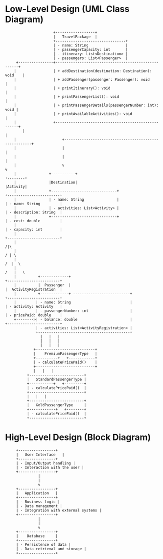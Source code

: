 # Low-Level Design (UML Class Diagram)
                          +------------------+
                          |   TravelPackage  |
                          +--------------------------------+
                          | - name: String                 |
                          | - passengerCapacity: int       |
                          | - itinerary: List<Destination> |
                          | - passengers: List<Passenger>  |
         +----------------+-----------------------------------------------------+
        |                 | + addDestination(destination: Destination): void    |
        |                 | + addPassenger(passenger: Passenger): void          |
        |                 | + printItinerary(): void                            |
        |                 | + printPassengerList(): void                        |
        |                 | + printPassengerDetails(passengerNumber: int): void |
        |                 | + printAvailableActivities(): void                  |
        |                 +-----------------------------------------------------+
	 	    |											                       |
        |                     +-------------------------------------------------------+
        |                     |                                                       |
        |                     |                                                       |
        |                     v                                                       v
        |               +-----------+                                             +--------+
        |               |Destination|                                             |Activity|
        |               +------------------------------+                      +------------------------+
        |               | - name: String               |                      | - name: String         |
        |               | - activities: List<Activity> |                      | - description: String  |
        |               +------------------------------+                      | - cost: double         |
        |                                                                     | - capacity: int        |
        |                                                                     +------------------------+
        |                                                                             /|\
        |                                                                            / | \
        |                                                                           /  |  \
        |                                                                          /   |   \
        |          +-------------+                                          +------------------------+     
        |          |  Passenger  |                                          |  ActivityRegistration  |
        |          +-------------+ --------------------------+              +------------------------+
        |         | - name: String                           |              | - activity: Activity   |
        |         | - passengerNumber: int                   |              | - pricePaid: double    |
        +-------->| - balance: double                        |              +------------------------+
                  | - activities: List<ActivityRegistration> |
                  +------------------------------------------+
                    |   |   |
                    |   |   |
                    |   |   |
                 +---------------------------+
                 |    PremiumPassengerType   |
                 +----------+   +------------+
                 | - calculatePricePaid()    |
                 +---------------------------+
                 |   |   |
              +-------------------------+
              |   StandardPassengerType |
              +-----------+   +---------+
              | - calculatePricePaid()  |
              +-------------------------+
              |   |   |
              +-------------------------+
              |   GoldPassengerType     |
              +------------+   +--------+
              | - calculatePricePaid()  |
              +-------------------------+
# High-Level Design (Block Diagram)
         +-----------------+
         |   User Interface   |
         +-----------------+
         | - Input/Output handling |
         | - Interaction with the user |
         +-----------------+
                   |
                   |
                   v
         +-----------------+
         |   Application   |
         +-----------------+
         | - Business logic |
         | - Data management |
         | - Integration with external systems |
         +-----------------+
                   |
                   |
                   v
         +-----------------+
         |    Database     |
         +-----------------+
         | - Persistence of data |
         | - Data retrieval and storage |
         +-----------------+

